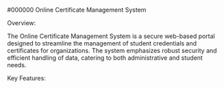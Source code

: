 #000000 Online Certificate Management System

Overview:

The Online Certificate Management System is a secure web-based portal designed to streamline the management of student credentials and certificates for organizations. The system emphasizes robust security and efficient handling of data, catering to both administrative and student needs.

Key Features:

